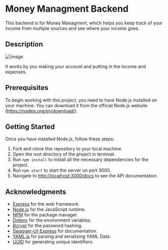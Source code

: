 # Money Managment Backend

This backend is for Money Managment, which helps you keep track of your income from multiple sources and see where your income goes. 


## Description

![image](https://github.com/KarlMarkusVahe/money_management_backend/assets/91603138/5870db05-86e1-4591-ada3-89aba038368a)

It works by you making your account and putting in the income and expenses. 

## Prerequisites

To begin working with this project, you need to have Node.js installed on your machine. You can download it from the official Node.js website (https://nodejs.org/en/download/).


## Getting Started

Once you have installed Node.js, follow these steps:

1. Fork and clone this repository to your local machine.
1. Open the root directory of the project in terminal. 
1. Run `npm install` to install all the necessary dependencies for the project.
1. Run `npm start` to start the server on port 3000.
1. Navigate to [http://localhost:3000/docs](http://localhost:3000/docs) to see the API documentation.


## Acknowledgments

- [Express](https://expressjs.com/) for the web framework.
- [Node.js](https://nodejs.org/en/) for the JavaScript runtime.
- [NPM](https://www.npmjs.com/) for the package manager.
- [Dotenv](https://www.npmjs.com/package/dotenv) for the environment variables.
- [Bcrypt](https://www.npmjs.com/package/bcrypt) for the password hashing.
- [Swagger-UI-Express](https://www.npmjs.com/package/swagger-ui-express) for documentation.
- [YAML.js](https://www.npmjs.com/package/yamljs) for parsing and serializing YAML Data.
- [UUID](https://www.npmjs.com/package/uuid) for generating unique identifiers.
